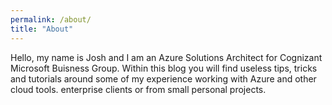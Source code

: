 ```yaml
---
permalink: /about/
title: "About"
---
```


Hello, my name is Josh and I am an Azure Solutions Architect for Cognizant Microsoft Buisness Group. Within this blog you will find useless tips, tricks and tutorials around some of my experience working with Azure and other cloud tools. enterprise clients or from small personal projects.